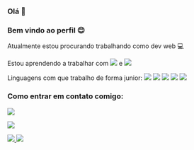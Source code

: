 ### Olá :wave:

### Bem vindo ao perfil :blush:

Atualmente estou procurando trabalhando como dev web :computer:

Estou aprendendo a trabalhar com <img src="https://img.shields.io/badge/TypeScript-007ACC?style=for-the-badge&logo=typescript&logoColor=white
"/> e <img src="https://img.shields.io/badge/next.js-000000?style=for-the-badge&logo=nextdotjs&logoColor=white"/>



Linguagens com que trabalho de forma junior: 
<img src="https://img.shields.io/badge/JavaScript-323330?style=for-the-badge&logo=javascript&logoColor=F7DF1E"/>
<img src="https://img.shields.io/badge/HTML5-E34F26?style=for-the-badge&logo=html5&logoColor=white"/>
<img src="https://img.shields.io/badge/CSS3-1572B6?style=for-the-badge&logo=css3&logoColor=white"/>
<img src="https://img.shields.io/badge/Node.js-339933?style=for-the-badge&logo=nodedotjs&logoColor=white"/>
<img src="https://img.shields.io/badge/MongoDB-4EA94B?style=for-the-badge&logo=mongodb&logoColor=white"/>

                  

### Como entrar em contato comigo: 
<a href="https://discordapp.com/users/263005463128440833" target="_blank"><img src="https://img.shields.io/badge/Discord-5865F2?style=for-the-badge&logo=discord&logoColor=white" target="_blank"></a> 

<a href="https://wa.me/554198200176" target="_blank"><img src="https://img.shields.io/badge/WhatsApp-25D366?style=for-the-badge&logo=whatsapp&logoColor=white" target="_blank"></a> 



<div>
<a href="https://github.com/small-lexy">
<img src="https://github-readme-stats.vercel.app/api/top-langs/?username=LuWroblewski&langs_count=8&theme=radical"/>
<img src="https://github-readme-stats.vercel.app/api?username=LuWroblewski&show_icons=true&theme=radical"/>

</div>
